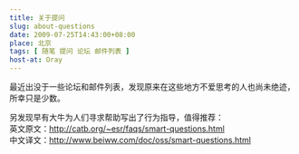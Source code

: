 ```yaml
---
title: 关于提问
slug: about-questions
date: 2009-07-25T14:43:00+08:00
place: 北京
tags: [ 随笔 提问 论坛 邮件列表 ]
host-at: Oray
---
```

最近出没于一些论坛和邮件列表，发现原来在这些地方不爱思考的人也尚未绝迹，所幸只是少数。

另发现早有大牛为人们寻求帮助写出了行为指导，值得推荐：<br />
英文原文：<http://catb.org/~esr/faqs/smart-questions.html><br />
中文译文：<http://www.beiww.com/doc/oss/smart-questions.html><br />
